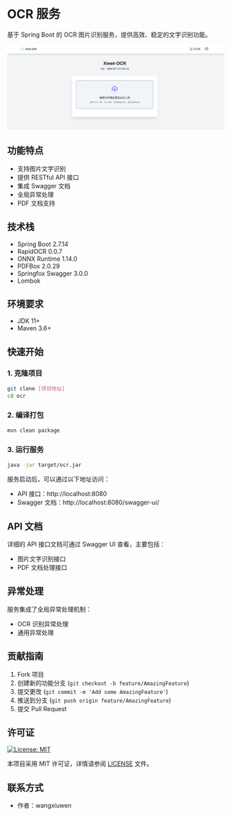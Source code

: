 # OCR 服务

基于 Spring Boot 的 OCR 图片识别服务，提供高效、稳定的文字识别功能。

![项目截图](docs/screenshot.png)

## 功能特点

- 支持图片文字识别
- 提供 RESTful API 接口
- 集成 Swagger 文档
- 全局异常处理
- PDF 文档支持

## 技术栈

- Spring Boot 2.7.14
- RapidOCR 0.0.7
- ONNX Runtime 1.14.0
- PDFBox 2.0.29
- Springfox Swagger 3.0.0
- Lombok

## 环境要求

- JDK 11+
- Maven 3.6+

## 快速开始

### 1. 克隆项目

```bash
git clone [项目地址]
cd ocr
```

### 2. 编译打包

```bash
mvn clean package
```

### 3. 运行服务

```bash
java -jar target/ocr.jar
```

服务启动后，可以通过以下地址访问：

- API 接口：http://localhost:8080
- Swagger 文档：http://localhost:8080/swagger-ui/

## API 文档

详细的 API 接口文档可通过 Swagger UI 查看，主要包括：

- 图片文字识别接口
- PDF 文档处理接口

## 异常处理

服务集成了全局异常处理机制：

- OCR 识别异常处理
- 通用异常处理

## 贡献指南

1. Fork 项目
2. 创建新的功能分支 (`git checkout -b feature/AmazingFeature`)
3. 提交更改 (`git commit -m 'Add some AmazingFeature'`)
4. 推送到分支 (`git push origin feature/AmazingFeature`)
5. 提交 Pull Request

## 许可证

[![License: MIT](https://img.shields.io/badge/License-MIT-yellow.svg)](https://opensource.org/licenses/MIT)

本项目采用 MIT 许可证，详情请参阅 [LICENSE](LICENSE) 文件。

## 联系方式

- 作者：wangxiuwen

